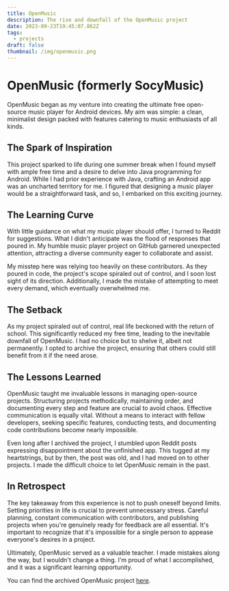 ```yaml
---
title: OpenMusic
description: The rise and downfall of the OpenMusic project
date: 2023-09-23T19:45:07.862Z
tags:
  - projects
draft: false
thumbnail: /img/openmusic.png
---
```


# OpenMusic (formerly SocyMusic)
OpenMusic began as my venture into creating the ultimate free open-source music player for Android devices. My aim was simple: a clean, minimalist design packed with features catering to music enthusiasts of all kinds.

## The Spark of Inspiration
This project sparked to life during one summer break when I found myself with ample free time and a desire to delve into Java programming for Android. While I had prior experience with Java, crafting an Android app was an uncharted territory for me. I figured that designing a music player would be a straightforward task, and so, I embarked on this exciting journey.

## The Learning Curve
With little guidance on what my music player should offer, I turned to Reddit for suggestions. What I didn't anticipate was the flood of responses that poured in. My humble music player project on GitHub garnered unexpected attention, attracting a diverse community eager to collaborate and assist.

My misstep here was relying too heavily on these contributors. As they poured in code, the project's scope spiraled out of control, and I soon lost sight of its direction. Additionally, I made the mistake of attempting to meet every demand, which eventually overwhelmed me.

## The Setback
As my project spiraled out of control, real life beckoned with the return of school. This significantly reduced my free time, leading to the inevitable downfall of OpenMusic. I had no choice but to shelve it, albeit not permanently. I opted to archive the project, ensuring that others could still benefit from it if the need arose.

## The Lessons Learned
OpenMusic taught me invaluable lessons in managing open-source projects. Structuring projects methodically, maintaining order, and documenting every step and feature are crucial to avoid chaos. Effective communication is equally vital. Without a means to interact with fellow developers, seeking specific features, conducting tests, and documenting code contributions become nearly impossible.

Even long after I archived the project, I stumbled upon Reddit posts expressing disappointment about the unfinished app. This tugged at my heartstrings, but by then, the post was old, and I had moved on to other projects. I made the difficult choice to let OpenMusic remain in the past.

## In Retrospect
The key takeaway from this experience is not to push oneself beyond limits. Setting priorities in life is crucial to prevent unnecessary stress. Careful planning, constant communication with contributors, and publishing projects when you're genuinely ready for feedback are all essential. It's important to recognize that it's impossible for a single person to appease everyone's desires in a project.

Ultimately, OpenMusic served as a valuable teacher. I made mistakes along the way, but I wouldn't change a thing. I'm proud of what I accomplished, and it was a significant learning opportunity.

You can find the archived OpenMusic project [here](https://github.com/Benji377/OpenMusic).